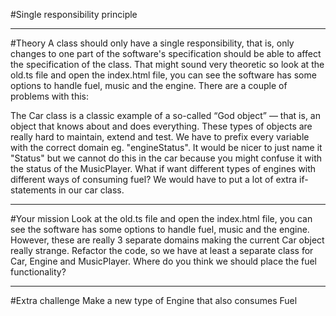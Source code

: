 #Single responsibility principle
<hr>
#Theory
A class should only have a single responsibility, that is, only changes to one part of the software's specification should be able to affect the specification of the class. That might sound very theoretic so look at the old.ts file and open the index.html file, you can see the software has some options to handle fuel, music and the engine. There are a couple of problems with this:

The Car class is a classic example of a so-called “God object” — that is, an object that knows about and does everything. These types of objects are really hard to maintain, extend and test.
We have to prefix every variable with the correct domain eg. "engineStatus". It would be nicer to just name it "Status" but we cannot do this in the car because you might confuse it with the status of the MusicPlayer.
What if want different types of engines with different ways of consuming fuel? We would have to put a lot of extra if-statements in our car class.
<hr>
#Your mission
Look at the old.ts file and open the index.html file, you can see the software has some options to handle fuel, music and the engine. However, these are really 3 separate domains making the current Car object really strange. Refactor the code, so we have at least a separate class for Car, Engine and MusicPlayer. Where do you think we should place the fuel functionality?
<hr>
#Extra challenge
Make a new type of Engine that also consumes Fuel

